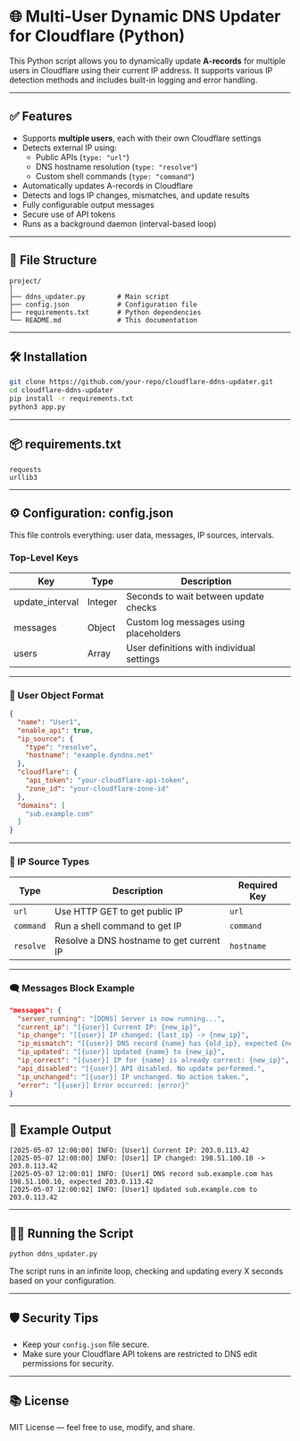 # 🌐 Multi-User Dynamic DNS Updater for Cloudflare (Python)

This Python script allows you to dynamically update **A-records** for multiple users in Cloudflare using their current IP address. It supports various IP detection methods and includes built-in logging and error handling.

---

## ✅ Features

- Supports **multiple users**, each with their own Cloudflare settings
- Detects external IP using:
  - Public APIs (`type: "url"`)
  - DNS hostname resolution (`type: "resolve"`)
  - Custom shell commands (`type: "command"`)
- Automatically updates A-records in Cloudflare
- Detects and logs IP changes, mismatches, and update results
- Fully configurable output messages
- Secure use of API tokens
- Runs as a background daemon (interval-based loop)

---

## 📁 File Structure

```
project/
│
├── ddns_updater.py        # Main script
├── config.json            # Configuration file
├── requirements.txt       # Python dependencies
└── README.md              # This documentation
```

---

## 🛠️ Installation

```bash
git clone https://github.com/your-repo/cloudflare-ddns-updater.git
cd cloudflare-ddns-updater
pip install -r requirements.txt
python3 app.py
```

---

## 📦 requirements.txt

```
requests 
urllib3
```

---

## ⚙️ Configuration: config.json

This file controls everything: user data, messages, IP sources, intervals.

### Top-Level Keys

| Key              | Type     | Description                                  |
|------------------|----------|----------------------------------------------|
| update_interval  | Integer  | Seconds to wait between update checks        |
| messages         | Object   | Custom log messages using placeholders       |
| users            | Array    | User definitions with individual settings    |

---

### 👤 User Object Format

```json
{
  "name": "User1",
  "enable_api": true,
  "ip_source": {
    "type": "resolve",
    "hostname": "example.dyndns.net"
  },
  "cloudflare": {
    "api_token": "your-cloudflare-api-token",
    "zone_id": "your-cloudflare-zone-id"
  },
  "domains": [
    "sub.example.com"
  ]
}
```

---

### 🧠 IP Source Types

| Type       | Description                                      | Required Key         |
|------------|--------------------------------------------------|----------------------|
| `url`      | Use HTTP GET to get public IP                   | `url`               |
| `command`  | Run a shell command to get IP                   | `command`           |
| `resolve`  | Resolve a DNS hostname to get current IP        | `hostname`          |

---

### 🗨️ Messages Block Example

```json
"messages": {
  "server_running": "[DDNS] Server is now running...",
  "current_ip": "[{user}] Current IP: {new_ip}",
  "ip_change": "[{user}] IP changed: {last_ip} -> {new_ip}",
  "ip_mismatch": "[{user}] DNS record {name} has {old_ip}, expected {new_ip}",
  "ip_updated": "[{user}] Updated {name} to {new_ip}",
  "ip_correct": "[{user}] IP for {name} is already correct: {new_ip}",
  "api_disabled": "[{user}] API disabled. No update performed.",
  "ip_unchanged": "[{user}] IP unchanged. No action taken.",
  "error": "[{user}] Error occurred: {error}"
}
```

---

## 🧪 Example Output

```
[2025-05-07 12:00:00] INFO: [User1] Current IP: 203.0.113.42
[2025-05-07 12:00:00] INFO: [User1] IP changed: 198.51.100.10 -> 203.0.113.42
[2025-05-07 12:00:01] INFO: [User1] DNS record sub.example.com has 198.51.100.10, expected 203.0.113.42
[2025-05-07 12:00:02] INFO: [User1] Updated sub.example.com to 203.0.113.42
```

---

## 🧑‍💻 Running the Script

```bash
python ddns_updater.py
```

The script runs in an infinite loop, checking and updating every X seconds based on your configuration.

---

## 🛡️ Security Tips

- Keep your `config.json` file secure.
- Make sure your Cloudflare API tokens are restricted to DNS edit permissions for security.

---

## 📚 License

MIT License — feel free to use, modify, and share.
